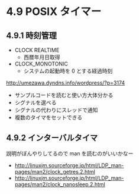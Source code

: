# 4.9 POSIX タイマー

## 4.9.1 時刻管理

 * CLOCK REALTIME
   * 西暦年月日取得
 * CLOCK_MONOTONIC
   * システムの起動時を 0 とする経過時刻

http://umezawa.dyndns.info/wordpress/?p=3174

  * サンプルコードを読むと使い方大体分かる
   * シグナルを選べる
   * シグナルの代わりにスレッドで通知
   * 複数のタイマをセットできる

## 4.9.2 インターバルタイマ

説明がぼんやりしてるので man を読むのがいいかなー

 * http://linuxjm.sourceforge.jp/html/LDP_man-pages/man2/clock_getres.2.html
 * http://linuxjm.sourceforge.jp/html/LDP_man-pages/man2/clock_nanosleep.2.html

